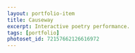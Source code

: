 ```yaml
---
layout: portfolio-item
title: Causeway
excerpt: Interactive poetry performance.
tags: [portfolio]
photoset_id: 72157662126616972
---
```

